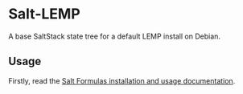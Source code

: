 # Salt-LEMP

A base SaltStack state tree for a default LEMP install on Debian.

## Usage

Firstly, read the [Salt Formulas installation and usage
documentation](http://docs.saltstack.com/en/latest/topics/development/conventions/formulas.html).
